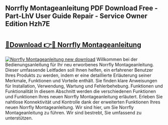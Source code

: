 ## Norrfly Montageanleitung PDF Download Free - Part-LhV User Guide Repair - Service Owner Edition Hzh7E

# <h2><a href="http://df6czgs.blite.top/?on=Norrfly+Montageanleitung">🔗Download 👉🔴 Norrfly Montageanleitung</a></h2>

[![Norrfly Montageanleitung new download](https://i.imgur.com/lujVjoI.png)](http://df6czgs.blite.top/?on=Norrfly+Montageanleitung)
Willkommen bei der Bedienungsanleitung für Ihr neu erworbenes Norrfly Montageanleitung. Dieser umfassende Leitfaden soll Ihnen helfen, ein erfahrener Benutzer Ihres Produkts zu werden, indem er eine detaillierte Erläuterung seiner Merkmale, Funktionen und Vorteile enthält. Sie finden klare Anweisungen für Installation, Verwendung, Wartung und Fehlerbehebung. Funktionen und Funktionalität In diesem Abschnitt werden die verschiedenen Funktionen und Funktionen Ihres neuen Norrfly Montageanleitung erläutert. Erleben Sie nahtlose Konnektivität und Kontrolle dank der erweiterten Funktionen Ihres neuen Norrfly Montageanleitung. Wir sind hier, um Sie Norrfly Montageanleitung zu führen. Wir sind bestrebt, Sie umfassend zu unterstützen.
